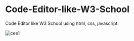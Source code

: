 # Code-Editor-like-W3-School
Code Editor like W3 School using html, css, javascript.

![cee1](https://user-images.githubusercontent.com/77815820/144689398-75bc6c6c-8d76-44b7-bb3a-0c7c8d17f7e3.png)

